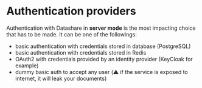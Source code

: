 # Authentication providers

Authentication with Datashare in **server mode** is the most impacting choice that has to be made. It can be one of the followings:

* basic authentication with credentials stored in database (PostgreSQL)
* basic authentication with credentials stored in Redis
* OAuth2 with credentials provided by an identity provider (KeyCloak for example)
* dummy basic auth to accept any user (⚠️ if the service is exposed to internet, it will leak your documents)
